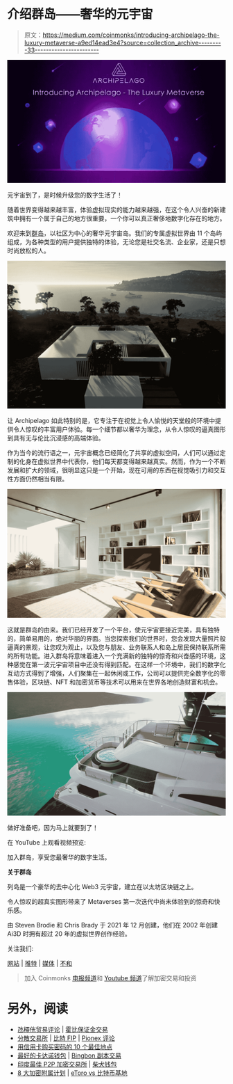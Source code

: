 # 介绍群岛——奢华的元宇宙

> 原文：<https://medium.com/coinmonks/introducing-archipelago-the-luxury-metaverse-a9ed14ead3e4?source=collection_archive---------33----------------------->

![](img/f8a3a33382f3d5c82bfd21e37a5f070f.png)

元宇宙到了，是时候升级您的数字生活了！

随着世界变得越来越丰富，体验虚拟现实的能力越来越强，在这个令人兴奋的新建筑中拥有一个属于自己的地方很重要，一个你可以真正奢侈地数字化存在的地方。

欢迎来到[群岛](https://youtu.be/uLdOvg6VW_s)，以社区为中心的奢华元宇宙岛。我们的专属虚拟世界由 11 个岛屿组成，为各种类型的用户提供独特的体验，无论您是社交名流、企业家，还是只想时尚放松的人。

![](img/1981bcdd7b7b4c5e608e24b28c8ad506.png)

让 Archipelago 如此特别的是，它专注于在视觉上令人愉悦的天堂般的环境中提供令人惊叹的丰富用户体验。每一个细节都以奢华为理念，从令人惊叹的逼真图形到具有无与伦比沉浸感的高端体验。

作为当今的流行语之一，元宇宙概念已经简化了共享的虚拟空间，人们可以通过定制的化身在虚拟世界中代表你，他们每天都变得越来越真实。然而，作为一个不断发展和扩大的领域，很明显这只是一个开始，现在可用的东西在视觉吸引力和交互性方面仍然相当有限。

![](img/5e596ebca534c4d19049fb90f1189e71.png)

这就是群岛的由来。我们已经开发了一个平台，使元宇宙更接近完美，具有独特的，简单易用的，绝对华丽的界面。当您探索我们的世界时，您会发现大量照片般逼真的景观，让您叹为观止，以及您与朋友、业务联系人和岛上居民保持联系所需的所有功能。进入群岛将意味着进入一个充满新的独特的惊奇和兴奋感的环境，这种感觉在第一波元宇宙项目中还没有得到匹配。在这样一个环境中，我们的数字化互动方式得到了增强，人们聚集在一起休闲或工作，公司可以提供完全数字化的零售体验，区块链、NFT 和加密货币等技术可以用来在世界各地创造财富和机会。

![](img/1ae93b6729237be1f1d24f88e0f02583.png)

做好准备吧，因为马上就要到了！

在 YouTube 上观看视频预览:

加入群岛，享受您最奢华的数字生活。

**关于群岛**

列岛是一个豪华的去中心化 Web3 元宇宙，建立在以太坊区块链之上。

令人惊叹的超真实图形带来了 Metaverses 第一次迭代中尚未体验到的惊奇和快乐感。

由 Steven Brodie 和 Chris Brady 于 2021 年 12 月创建，他们在 2002 年创建 Ai3D 时拥有超过 20 年的虚拟世界创作经验。

关注我们:

[网站](http://www.archipelago.land) | [推特](http://@archipelagometa) | [媒体](https://archipelago-land.medium.com/) | [不和](https://discord.gg/VVPsdK5pwh)

> 加入 Coinmonks [电报频道](https://t.me/coincodecap)和 [Youtube 频道](https://www.youtube.com/c/coinmonks/videos)了解加密交易和投资

# 另外，阅读

*   [氹欞侊贸易评论](https://coincodecap.com/anny-trade-review) | [霍比保证金交易](/coinmonks/huobi-margin-trading-b3b06cdc1519)
*   [分散交易所](https://coincodecap.com/what-are-decentralized-exchanges) | [比特 FIP](https://coincodecap.com/bitbns-fip) | [Pionex 评论](https://coincodecap.com/pionex-review-exchange-with-crypto-trading-bot)
*   [用信用卡购买密码的 10 个最佳地点](https://coincodecap.com/buy-crypto-with-credit-card)
*   [最好的卡达诺钱包](https://coincodecap.com/best-cardano-wallets) | [Bingbon 副本交易](https://coincodecap.com/bingbon-copy-trading)
*   [印度最佳 P2P 加密交易所](https://coincodecap.com/p2p-crypto-exchanges-in-india) | [柴犬钱包](https://coincodecap.com/baby-shiba-inu-wallets)
*   [8 大加密附属计划](https://coincodecap.com/crypto-affiliate-programs) | [eToro vs 比特币基地](https://coincodecap.com/etoro-vs-coinbase)